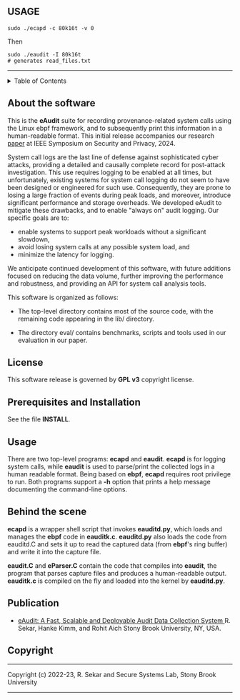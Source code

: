 ## USAGE
```
sudo ./ecapd -c 80k16t -v 0
```
Then
```
sudo ./eaudit -I 80k16t
# generates read_files.txt
```




---


<!-- TABLE OF CONTENTS -->
<details>
  <summary>Table of Contents</summary>
  <ol>
    <li>
      <a href="#about-the-software">About the software</a>
    </li>
    <li>
      <a href="#prerequisites-and-installation">Prerequisites and Installation</a>
    </li>
    <li><a href="#usage">Usage</a></li>
    <li><a href="#behind-the-scene">Behind the scene</a></li>
    <li><a href="#publication">Publication</a></li>
    <li><a href="#copyright">Copyright</a></li>
    <li><a href="#contact">Contact</a></li>
  </ol>
</details>


## About the software

This is the **eAudit** suite for recording provenance-related system calls using the
Linux ebpf framework, and to subsequently print this information in a human-readable format. This initial release accompanies our research <a href="#publication">paper</a>  at
IEEE Symposium on Security and Privacy, 2024.

System call logs are the last line of defense against sophisticated cyber attacks, providing a detailed and causally complete record for post-attack investigation. This use requires logging to be enabled at all times, but unfortunately, existing systems for system call logging do not seem to have been designed or engineered for such use. Consequently, they are prone to losing a
large fraction of events during peak loads, and moreover, introduce significant performance and storage overheads. We developed eAudit to mitigate these drawbacks, and to enable "always on" audit logging. Our specific goals are to:

  * enable systems to support peak workloads without a significant slowdown,
  * avoid losing system calls at any possible system load, and 
  * minimize the latency for logging.

We anticipate continued development of this software, with future additions
focused on reducing the data volume, further improving the performance and
robustness, and providing an API for system call analysis tools.

This software is organized as follows:

  * The top-level directory contains most of the source code, with the
     remaining code appearing in the lib/ directory.

  * The directory eval/ contains benchmarks, scripts and tools used in our
     evaluation in our paper.


## License

This software release is governed by **GPL v3** copyright license.


## Prerequisites and Installation

See the file **INSTALL**.

## Usage

There are two top-level programs: **ecapd** and **eaudit**. **ecapd** is for
logging system calls, while **eaudit** is used to parse/print the collected logs in
a human readable format. Being based on **ebpf**, **ecapd** requires root privilege to
run. Both programs support a **-h** option that prints a help message documenting the
command-line options.

## Behind the scene

**ecapd**  is a wrapper shell script that invokes **eauditd.py**,
which loads and manages the **ebpf** code in **eauditk.c**. **eauditd.py** also loads 
the code from eauditd.C and sets it up to read the captured data (from
**ebpf**'s ring buffer) and write it into the capture file. 

**eaudit.C** and **eParser.C** contain the code that compiles into **eaudit**, the program
that parses capture files and produces a human-readable output. **eauditk.c** is
compiled on the fly and loaded into the kernel by **eauditd.py**.

## Publication

* <a href="http://seclab.cs.sunysb.edu/seclab/pubs/eaudit.pdf">eAudit: A Fast, Scalable and Deployable Audit Data Collection System </a>
  R. Sekar, Hanke Kimm, and Rohit Aich
  Stony Brook University, NY, USA.

## Copyright

********************************************************************************
 Copyright (c) 2022-23, R. Sekar and Secure Systems Lab, Stony Brook University
********************************************************************************
